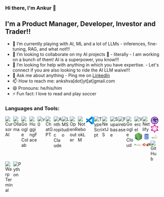 ### Hi there, I'm Ankur 👋

## I'm a Product Manager, Developer, Investor and Trader!!

- 🌱 I’m currently playing with AI, ML and a lot of LLMs - inferences, fine-tuning, RAG, and what not!!!
- 👯 I’m looking to collaborate on my AI projects 🤘 - literally - I am working on a bunch of them! AI is a superpower, you know!!!
- 🤔 I’m looking for help with anything in which you have expertise. - Let's connect if you are also looking to ride the AI LLM waive!!!
- 💬 Ask me about anything - Ping me on [LinkedIn](https://www.linkedin.com/in/ankur-shrivastava/)
- 📫 How to reach me: ankshva[dot]yt[at]gmail.com
- 😄 Pronouns: he/his/him
- ⚡ Fun fact: I love to read and play soccer

### Languages and Tools:

[<img align="left" alt="Cursor AI" width="26px" src="https://cursor.sh/favicon.svg" />](https://www.cursor.com/)
[<img align="left" alt="Ollama" width="26px" src="https://encrypted-tbn0.gstatic.com/images?q=tbn:ANd9GcTr8EQyPBouq4mKwskOkuooAtDVV_R5MMzidO6HSzdkEuCOneioKy43SCFlWiPOY46Suto&usqp=CAU" />](https://ollama.com/)
[<img align="left" alt="Google Colab" width="26px" src="https://colab.research.google.com/img/favicon.ico" />](https://colab.research.google.com/)
[<img align="left" alt="HuggingFace" width="26px" src="https://huggingface.co/front/assets/huggingface_logo-noborder.svg" />](https://huggingface.co/)
[<img align="left" alt="v0" width="26px" src="https://avatars.githubusercontent.com/u/14985020?s=200&v=4" />](https://v0.dev/)
[<img align="left" alt="ChatGPT" width="26px" src="https://upload.wikimedia.org/wikipedia/commons/0/04/ChatGPT_logo.svg" />](https://chatgpt.com/)
[<img align="left" alt="Anthropic Claude" width="26px" src="https://cdn.futurepedia.io/b6e50f0d7a55b834bbbc47f7baa3069472eef4b2-512x512.png" />](https://console.anthropic.com/login?returnTo=%2F%3F)
[<img align="left" alt="LMStudio" width="26px" src="https://encrypted-tbn0.gstatic.com/images?q=tbn:ANd9GcTySJpps0ceXoIPOggng0_NFOjJP6LGtKVGhw&s" />](https://lmstudio.ai/)
[<img align="left" alt="OpenRouter" width="26px" src="https://openrouter.ai/favicon.ico" />](https://openrouter.ai/)
[<img align="left" alt="NotebookLM" width="26px" src="https://almbok.com/_media/ai/tools/notebooklm.png?w=200&h=200&tok=c2ec13" />](https://notebooklm.google/)
[<img align="left" alt="Visual Studio Code" width="26px" src="https://raw.githubusercontent.com/github/explore/80688e429a7d4ef2fca1e82350fe8e3517d3494d/topics/visual-studio-code/visual-studio-code.png" />](https://code.visualstudio.com/)
[<img align="left" alt="TypeScript" width="26px" src="https://upload.wikimedia.org/wikipedia/commons/thumb/4/4c/Typescript_logo_2020.svg/1024px-Typescript_logo_2020.svg.png" />](https://www.typescriptlang.org/)
[<img align="left" alt="NextJS" width="26px" src="https://cdn.brandfetch.io/id2alue-rx/w/400/h/400/theme/dark/icon.jpeg?c=1bxid64Mup7aczewSAYMX&t=1714556222178" />](https://nextjs.org/)
[<img align="left" alt="Supabase" width="26px" src="https://elest.io/images/softwares/284/logo.png" />](https://supabase.com/)
[<img align="left" alt="Firebase" width="26px" src="https://w7.pngwing.com/pngs/246/288/png-transparent-firebase-hd-logo-thumbnail.png" />](https://firebase.google.com/)
[<img align="left" alt="Google Cloud" width="26px" src="https://banner2.cleanpng.com/20190612/vok/kisspng-cloud-computing-google-cloud-platform-cloud-storag-google-cloud-logo-png-image-free-download-searchpn-1713887351272.webp" />](https://cloud.google.com/?hl=en)
[<img align="left" alt="Vercel" width="26px" src="https://avatars.githubusercontent.com/u/14985020?s=200&v=4" />](https://vercel.com/)
[<img align="left" alt="Netlify" width="26px" src="https://w7.pngwing.com/pngs/80/196/png-transparent-netlify-hd-logo-thumbnail.png" />](https://www.netlify.com/)
[<img align="left" alt="Gatsby" width="26px" src="https://raw.githubusercontent.com/github/explore/e94815998e4e0713912fed477a1f346ec04c3da2/topics/gatsby/gatsby.png" />](https://www.gatsbyjs.com/)
[<img align="left" alt="GraphQL" width="26px" src="https://raw.githubusercontent.com/github/explore/80688e429a7d4ef2fca1e82350fe8e3517d3494d/topics/graphql/graphql.png" />](https://graphql.org/)
[<img align="left" alt="Node.js" width="26px" src="https://raw.githubusercontent.com/github/explore/80688e429a7d4ef2fca1e82350fe8e3517d3494d/topics/nodejs/nodejs.png" />](https://nodejs.org/en)
[<img align="left" alt="PostgreSQL" width="26px" src="https://raw.githubusercontent.com/github/explore/80688e429a7d4ef2fca1e82350fe8e3517d3494d/topics/sql/sql.png" />](https://www.postgresql.org/)
[<img align="left" alt="MySQL" width="26px" src="https://raw.githubusercontent.com/github/explore/80688e429a7d4ef2fca1e82350fe8e3517d3494d/topics/mysql/mysql.png" />](https://www.mysql.com/)
[<img align="left" alt="MongoDB" width="26px" src="https://raw.githubusercontent.com/github/explore/80688e429a7d4ef2fca1e82350fe8e3517d3494d/topics/mongodb/mongodb.png" />](https://www.mongodb.com/)
[<img align="left" alt="Git" width="26px" src="https://raw.githubusercontent.com/github/explore/80688e429a7d4ef2fca1e82350fe8e3517d3494d/topics/git/git.png" />](https://git-scm.com/)
[<img align="left" alt="GitHub" width="26px" src="https://cdn-icons-png.flaticon.com/512/25/25231.png" />](https://github.com/)
[<img align="left" alt="Warp Terminal" width="26px" src="[https://raw.githubusercontent.com/github/explore/80688e429a7d4ef2fca1e82350fe8e3517d3494d/topics/terminal/terminal.png](https://user-images.githubusercontent.com/85056161/221151383-dee5374b-03d9-4548-a0fd-35dfc7ea0f5b.png)" />](https://www.warp.dev/)
[<img align="left" alt="Python" width="26px" src="https://user-images.githubusercontent.com/23139967/130287053-07b4549a-5c3c-4cf8-ba16-51e50e723b56.png" />](https://www.python.org/)

